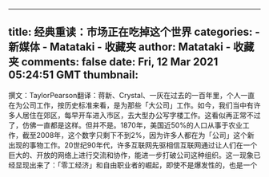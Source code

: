 
---
title: 经典重读：市场正在吃掉这个世界
categories: 
    - 新媒体
    - Matataki - 收藏夹
author: Matataki - 收藏夹
comments: false
date: Fri, 12 Mar 2021 05:24:51 GMT
thumbnail: 
---

<div>   
撰文：TaylorPearson翻译：蒋新、Crystal、一灰在过去的一百年里，个人一直在为公司工作，按历史标准来看，是为那些「大公司」工作。如今，我们当中有许多人居住在郊区，每早开车进入市区，去大型办公写字楼工作。这看似再正常不过了，仿佛一直都是这样。但并不是。1870年，美国近50%的人口从事于农业工作，截至2008年，这个数字只剩下不到2%，因为许多人都在为「公司」这个新出现的事物工作。20世纪90年代，许多互联网先驱相信互联网通过让人们在一个巨大的、开放的网络上进行交流和协作，能进一步打破公司这种组织。这一现象已经显现出来了：「零工经济」和自由职业者的崛起，即使不是爆发性的，也是一个  
</div>
            